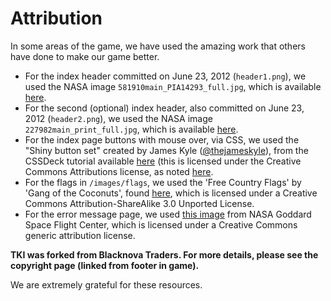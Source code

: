 # Attribution

In some areas of the game, we have used the amazing work that others have done to 
make our game better.

- For the index header committed on June 23, 2012 (`header1.png`), we used the NASA image `581910main_PIA14293_full.jpg`, which is available [here](http://www.nasa.gov/images/content/581910main_PIA14293_full.jpg).
- For the second (optional) index header, also committed on June 23, 2012 (`header2.png`), we used the NASA image `227982main_print_full.jpg`, which is available [here](http://www.nasa.gov/images/content/227982main_print_full.jpg).
- For the index page buttons with mouse over, via CSS, we used the "Shiny button set" created by James Kyle ([@thejameskyle](https://twitter.com/thejameskyle)), from the CSSDeck tutorial available [here](http://cssdeck.com/item/182/shiny-semi-transparent-colored-buttons) (this is licensed under the Creative Commons Attributions license, as noted [here](http://cssdeck.com/about#tos).
- For the flags in `/images/flags`, we used the 'Free Country Flags' by 'Gang of the Coconuts', found [here](http://www.free-country-flags.com/flag_pack.php?id=1), which is licensed under a Creative Commons Attribution-ShareAlike 3.0 Unported License.
- For the error message page, we used [this image](http://www.flickr.com/photos/gsfc/4253934347/sizes/o/) from NASA Goddard Space Flight Center, which is licensed under a Creative Commons generic attribution license.

**TKI was forked from Blacknova Traders. For more details, please see the copyright page (linked from footer in game).**

We are extremely grateful for these resources.
